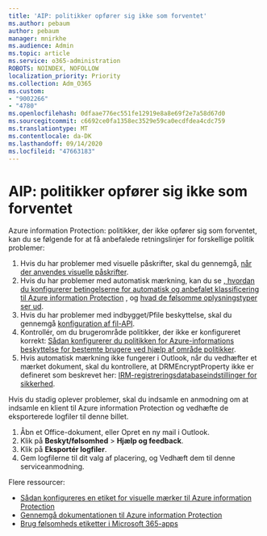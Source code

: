 ```yaml
---
title: 'AIP: politikker opfører sig ikke som forventet'
ms.author: pebaum
author: pebaum
manager: mnirkhe
ms.audience: Admin
ms.topic: article
ms.service: o365-administration
ROBOTS: NOINDEX, NOFOLLOW
localization_priority: Priority
ms.collection: Adm_O365
ms.custom:
- "9002266"
- "4780"
ms.openlocfilehash: 0dfaae776ec551fe12919e8a8e69f2e7a58d67d0
ms.sourcegitcommit: c6692ce0fa1358ec3529e59ca0ecdfdea4cdc759
ms.translationtype: MT
ms.contentlocale: da-DK
ms.lasthandoff: 09/14/2020
ms.locfileid: "47663183"
---
```

# <a name="aip-policies-not-behaving-as-expected"></a>AIP: politikker opfører sig ikke som forventet

Azure information Protection: politikker, der ikke opfører sig som forventet, kan du se følgende for at få anbefalede retningslinjer for forskellige politik problemer:

1. Hvis du har problemer med visuelle påskrifter, skal du gennemgå, [når der anvendes visuelle påskrifter](https://docs.microsoft.com/azure/information-protection/configure-policy-markings#when-visual-markings-are-applied).
2. Hvis du har problemer med automatisk mærkning, kan du se [, hvordan du konfigurerer betingelserne for automatisk og anbefalet klassificering til Azure information Protection](https://docs.microsoft.com/azure/information-protection/configure-policy-classification) , og [hvad de følsomme oplysningstyper ser ud](https://docs.microsoft.com/microsoft-365/compliance/sensitive-information-type-entity-definitions).
3. Hvis du har problemer med indbygget/Pfile beskyttelse, skal du gennemgå [konfiguration af fil-API](https://docs.microsoft.com/azure/information-protection/develop/file-api-configuration).
4. Kontrollér, om du brugerområde politikker, der ikke er konfigureret korrekt: [Sådan konfigurerer du politikken for Azure-informations beskyttelse for bestemte brugere ved hjælp af område politikker](https://docs.microsoft.com/azure/information-protection/configure-policy-scope).
5. Hvis automatisk mærkning ikke fungerer i Outlook, når du vedhæfter et mærket dokument, skal du kontrollere, at DRMEncryptProperty ikke er defineret som beskrevet her: [IRM-registreringsdatabaseindstillinger for sikkerhed](https://docs.microsoft.com/deployoffice/security/protect-sensitive-messages-and-documents-by-using-irm-in-office#office-2016-irm-registry-key-options).

Hvis du stadig oplever problemer, skal du indsamle en anmodning om at indsamle en klient til Azure information Protection og vedhæfte de eksporterede logfiler til denne billet.

1. Åbn et Office-dokument, eller Opret en ny mail i Outlook.
2. Klik på **Beskyt/følsomhed**  >  **Hjælp og feedback**.
3. Klik på **Eksportér logfiler**.
4. Gem logfilerne til dit valg af placering, og Vedhæft dem til denne serviceanmodning.

Flere ressourcer:

- [Sådan konfigureres en etiket for visuelle mærker til Azure information Protection](https://docs.microsoft.com/azure/information-protection/configure-policy-markings)
- [Gennemgå dokumentationen til Azure information Protection](https://docs.microsoft.com/azure/information-protection/what-is-information-protection)
- [Brug følsomheds etiketter i Microsoft 365-apps](https://docs.microsoft.com/microsoft-365/compliance/sensitivity-labels-office-apps)

